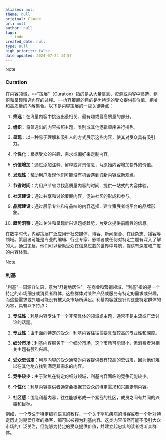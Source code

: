 ```yaml
---
aliases: null
theme: null
original: Claude
url: null
author: null
tags:
  - todo
created_date: null
type: null
high priority: false
date updated: 2024-07-24 14:57
---
```


> [!NOTE]
>
> ### Curation
>
> 在内容领域，=="策展"（Curation）指的是从大量信息、资源或内容中筛选、组织和呈现精选内容的过程。==内容策展的目的是为特定的受众提供有价值、相关和高质量的内容集合。以下是内容策展的一些关键特点：
>
> 1. **筛选**：在海量内容中挑选出最相关、最有趣或最高质量的部分。
>
> 2. **组织**：将筛选出的内容按照主题、类别或其他逻辑顺序进行排列。
>
> 3. **呈现**：以一种易于理解和吸引人的方式展示这些内容，使其对受众具有吸引力。
>
> 4. **个性化**：根据受众的兴趣、需求或偏好来定制内容。
>
> 5. **价值增加**：通过添加注释、解释或背景信息，为原始内容增加额外的价值。
>
> 6. **发现性**：帮助用户发现他们可能没有机会遇到的新内容或新观点。
>
> 7. **节省时间**：为用户节省寻找高质量内容的时间，提供一站式的内容体验。
>
> 8. **社区建设**：通过共享和讨论策展内容，促进社区的形成和参与。
>
> 9. **品牌建设**：通过展示专业和有品味的内容选择，建立策展者或平台的品牌形象。
>
> 10. **趋势洞察**：通过关注和呈现新兴话题或趋势，为受众提供前瞻性的信息。
>
> 在数字时代，内容策展广泛应用于社交媒体、博客、新闻聚合、在线杂志、播客等领域。策展者可能是专业的编辑、行业专家、影响者或任何对特定主题有深入了解的人。通过策展，他们可以帮助受众在信息过载的世界中导航，提供有深度和广度的内容体验。

> [!NOTE]
>
> ### 利基
>
> "利基"一词源自法语，意为"舒适地居住"。在商业和营销领域，"利基"指的是一个特定的市场细分或消费者群体，这些群体对某种产品或服务有特定的需求或兴趣，而这些需求或兴趣可能没有被大众市场所满足。利基内容就是针对这些特定群体的内容，具有以下特点：
>
> 1. **专注性**：利基内容专注于一个非常具体的领域或主题，通常不是主流或广泛讨论的话题。
>
> 2. **专业性**：由于面向特定的受众，利基内容往往需要具备较高的专业性和深度。
>
> 3. **细分市场**：利基内容服务于一个细分市场，这个市场可能很小，但消费者对相关主题有强烈兴趣。
>
> 4. **受众忠诚度**：利基内容的受众通常对内容提供者有较高的忠诚度，因为他们难以在其他地方找到满足其需求的内容。
>
> 5. **竞争较少**：由于聚焦在特定的细分领域，利基内容面临的竞争可能较少。
>
> 6. **个性化**：利基内容提供者通常会根据其受众的特定需求和兴趣定制内容。
>
> 7. **社区感**：围绕利基内容，往往能够形成一个紧密的社区，成员之间有共同的兴趣和目标。
>
> 例如，一个专注于特定编程语言的教程、一个关于罕见疾病的博客或者一个针对特定历史时期爱好者的播客，都可以被视为利基内容。这类内容虽然可能不吸引大众市场的广泛关注，但能够为特定的受众提供价值，并建立起忠实的读者或听众群体。
